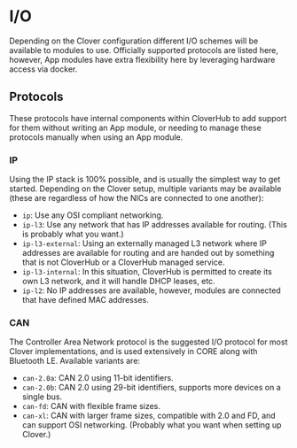 # I/O

Depending on the Clover configuration different I/O schemes will be available to modules to use. Officially supported protocols are listed here, however, App modules have extra flexibility here by leveraging hardware access via docker.

## Protocols

These protocols have internal components within CloverHub to add support for them without writing an App module, or needing to manage these protocols manually when using an App module.

### IP

Using the IP stack is 100% possible, and is usually the simplest way to get started. Depending on the Clover setup, multiple variants may be available (these are regardless of how the NICs are connected to one another):

- `ip`: Use any OSI compliant networking.
- `ip-l3`: Use any network that has IP addresses available for routing. (This is probably what you want.)
- `ip-l3-external`: Using an externally managed L3 network where IP addresses are available for routing and are handed out by something that is not CloverHub or a CloverHub managed service.
- `ip-l3-internal`: In this situation, CloverHub is permitted to create its own L3 network, and it will handle DHCP leases, etc.
- `ip-l2`: No IP addresses are available, however, modules are connected that have defined MAC addresses.

### CAN

The Controller Area Network protocol is the suggested I/O protocol for most Clover implementations, and is used extensively in CORE along with Bluetooth LE. Available variants are:

- `can-2.0a`: CAN 2.0 using 11-bit identifiers.
- `can-2.0b`: CAN 2.0 using 29-bit identifiers, supports more devices on a single bus.
- `can-fd`: CAN with flexible frame sizes.
- `can-xl`: CAN with larger frame sizes, compatible with 2.0 and FD, and can support OSI networking. (Probably what you want when setting up Clover.)
